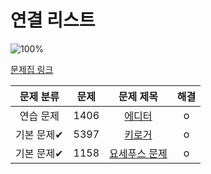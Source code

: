 # 연결 리스트

![100%](https://progress-bar.dev/3/?scale=3&title=progress&width=500&color=babaca&suffix=/3)

[문제집 링크](https://www.acmicpc.net/workbook/view/7308)

| 문제 분류 | 문제 | 문제 제목 | 해결 |
| :--: | :--: | :--: | :--: |
| 연습 문제 | 1406 | [에디터](https://www.acmicpc.net/problem/1406) | o |
| 기본 문제✔ | 5397 | [키로거](https://www.acmicpc.net/problem/5397) | o |
| 기본 문제✔ | 1158 | [요세푸스 문제](https://www.acmicpc.net/problem/1158) | o |
